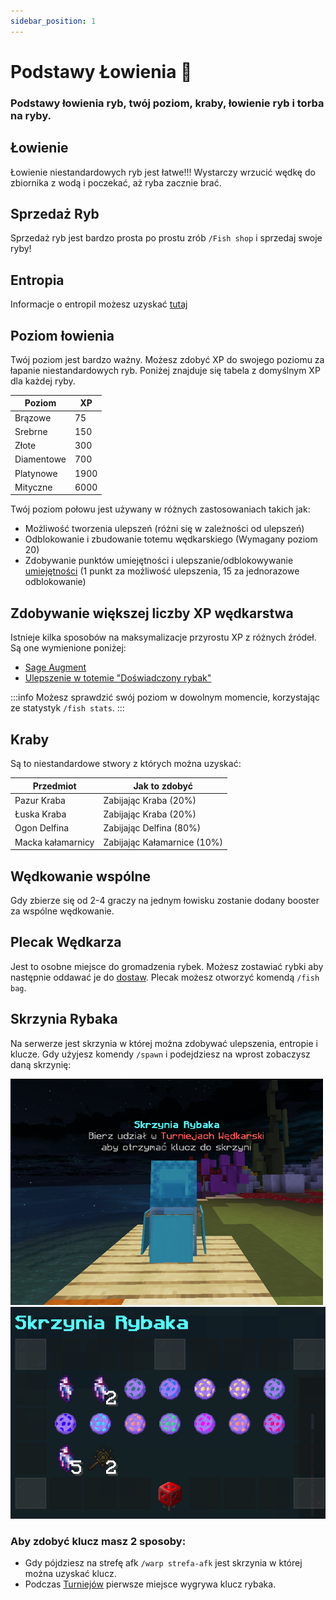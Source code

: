 ```yaml
---
sidebar_position: 1
---
```


# Podstawy Łowienia 🎣

### Podstawy łowienia ryb, twój poziom, kraby, łowienie ryb i torba na ryby.

## Łowienie

Łowienie niestandardowych ryb jest łatwe!!! Wystarczy wrzucić wędkę do zbiornika z wodą i poczekać, aż ryba zacznie brać.

## Sprzedaż Ryb

Sprzedaż ryb jest bardzo prosta po prostu zrób `/Fish shop` i sprzedaj swoje ryby!

## Entropia

Informacje o entropiI możesz uzyskać [tutaj](/earthsmp/lowienie/entropia)

## Poziom łowienia

Twój poziom jest bardzo ważny. Możesz zdobyć XP do swojego poziomu za łapanie niestandardowych ryb. Poniżej znajduje się tabela z domyślnym XP dla każdej ryby.

| Poziom     | XP   |
| ---------- | ---- |
| Brązowe    | 75   |
| Srebrne    | 150  |
| Złote      | 300  |
| Diamentowe | 700  |
| Platynowe  | 1900 |
| Mityczne   | 6000 |

Twój poziom połowu jest używany w różnych zastosowaniach takich jak:

- Możliwość tworzenia ulepszeń (różni się w zależności od ulepszeń)
- Odblokowanie i zbudowanie totemu wędkarskiego (Wymagany poziom 20)
- Zdobywanie punktów umiejętności i ulepszanie/odblokowywanie [umiejętności](/earthsmp/lowienie/umiejetnosci) (1 punkt za możliwość ulepszenia, 15 za jednorazowe odblokowanie)

## Zdobywanie większej liczby XP wędkarstwa

Istnieje kilka sposobów na maksymalizacje przyrostu XP z różnych źródeł. Są one wymienione poniżej:

- [Sage Augment](/earthsmp/lowienie/Ulepszenia/lista#sage)
- [Ulepszenie w totemie "Doświadczony rybak"](/earthsmp/lowienie/totemy#ulepszenia-totemu-1)

:::info
Możesz sprawdzić swój poziom w dowolnym momencie, korzystając ze statystyk `/fish stats`.
:::

## Kraby

Są to niestandardowe stwory z których można uzyskać:

| Przedmiot         | Jak to zdobyć               |
| ----------------- | --------------------------- |
| Pazur Kraba       | Zabijając Kraba (20%)       |
| Łuska Kraba       | Zabijając Kraba (20%)       |
| Ogon Delfina      | Zabijając Delfina (80%)     |
| Macka kałamarnicy | Zabijając Kałamarnice (10%) |

## Wędkowanie wspólne

Gdy zbierze się od 2-4 graczy na jednym łowisku zostanie dodany booster za wspólne wędkowanie.

## Plecak Wędkarza

Jest to osobne miejsce do gromadzenia rybek. Możesz zostawiać rybki aby następnie oddawać je do [dostaw](/earthsmp/lowienie/dostawy). Plecak możesz otworzyć komendą `/fish bag`.

## Skrzynia Rybaka

Na serwerze jest skrzynia w której można zdobywać ulepszenia, entropie i klucze. Gdy użyjesz komendy `/spawn` i podejdziesz na wprost zobaczysz daną skrzynię:

![skrzynie](./assets2/skrzynia.png)
![skrzynie2](./assets2/skrzynia2.png)

### Aby zdobyć klucz masz 2 sposoby:

- Gdy pójdziesz na strefę afk `/warp strefa-afk` jest skrzynia w której można uzyskać klucz.
- Podczas [Turniejów](/earthsmp/lowienie/turnieje) pierwsze miejsce wygrywa klucz rybaka.
